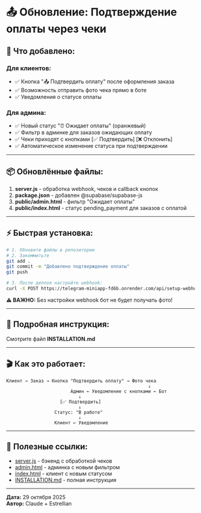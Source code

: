 # 📤 Обновление: Подтверждение оплаты через чеки

## 🎯 Что добавлено:

### Для клиентов:
- ✅ Кнопка "📤 Подтвердить оплату" после оформления заказа
- ✅ Возможность отправить фото чека прямо в боте
- ✅ Уведомления о статусе оплаты

### Для админа:
- ✅ Новый статус "⏰ Ожидает оплаты" (оранжевый)
- ✅ Фильтр в админке для заказов ожидающих оплату
- ✅ Чеки приходят с кнопками [✅ Подтвердить] [❌ Отклонить]
- ✅ Автоматическое изменение статуса при подтверждении

---

## 📦 Обновлённые файлы:

1. **server.js** - обработка webhook, чеков и callback кнопок
2. **package.json** - добавлен @supabase/supabase-js
3. **public/admin.html** - фильтр "Ожидает оплаты"
4. **public/index.html** - статус pending_payment для заказов с оплатой

---

## ⚡ Быстрая установка:

```bash
# 1. Обновите файлы в репозитории
# 2. Закоммитьте
git add .
git commit -m "Добавлено подтверждение оплаты"
git push

# 3. После деплоя настройте webhook:
curl -X POST https://telegram-miniapp-fd6b.onrender.com/api/setup-webhook
```

**⚠️ ВАЖНО:** Без настройки webhook бот не будет получать фото!

---

## 📖 Подробная инструкция:

Смотрите файл **INSTALLATION.md**

---

## 🎬 Как это работает:

```
Клиент → Заказ → Кнопка "Подтвердить оплату" → Фото чека
                                                     ↓
                        Админ ← Уведомление с кнопками ← Бот
                           ↓
                    [✅ Подтвердить]
                           ↓
                  Статус: "В работе"
                           ↓
                  Клиент ← Уведомление
```

---

## 🔗 Полезные ссылки:

- [server.js](./server.js) - бэкенд с обработкой чеков
- [admin.html](./admin.html) - админка с новым фильтром
- [index.html](./index.html) - клиент с новым статусом
- [INSTALLATION.md](./INSTALLATION.md) - полная инструкция

---

**Дата:** 29 октября 2025  
**Автор:** Claude + Estrellian
